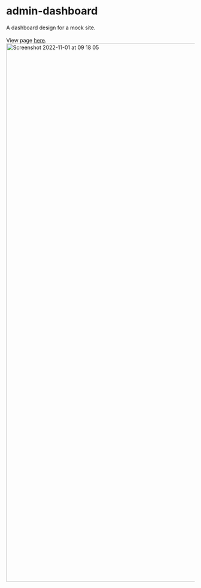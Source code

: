 # admin-dashboard
A dashboard design for a mock site.<br>
<br>
View page [here](https://worthyag.github.io/admin-dashboard/). 
<img width="1440" alt="Screenshot 2022-11-01 at 09 18 05" src="https://user-images.githubusercontent.com/89931577/199201134-6105493d-86af-4085-99aa-23f15f0029ad.png">
